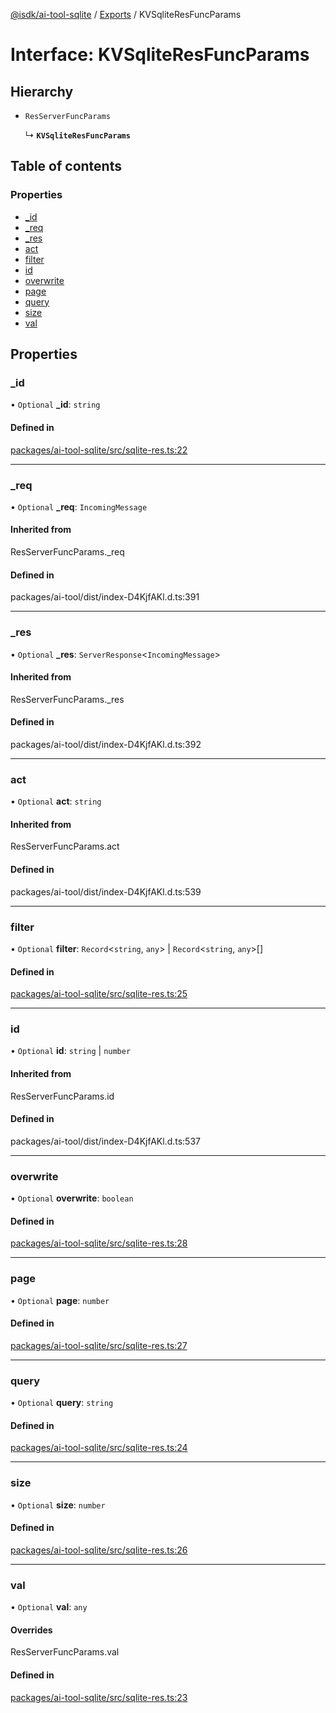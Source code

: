[@isdk/ai-tool-sqlite](../README.md) / [Exports](../modules.md) / KVSqliteResFuncParams

# Interface: KVSqliteResFuncParams

## Hierarchy

- `ResServerFuncParams`

  ↳ **`KVSqliteResFuncParams`**

## Table of contents

### Properties

- [\_id](KVSqliteResFuncParams.md#_id)
- [\_req](KVSqliteResFuncParams.md#_req)
- [\_res](KVSqliteResFuncParams.md#_res)
- [act](KVSqliteResFuncParams.md#act)
- [filter](KVSqliteResFuncParams.md#filter)
- [id](KVSqliteResFuncParams.md#id)
- [overwrite](KVSqliteResFuncParams.md#overwrite)
- [page](KVSqliteResFuncParams.md#page)
- [query](KVSqliteResFuncParams.md#query)
- [size](KVSqliteResFuncParams.md#size)
- [val](KVSqliteResFuncParams.md#val)

## Properties

### \_id

• `Optional` **\_id**: `string`

#### Defined in

[packages/ai-tool-sqlite/src/sqlite-res.ts:22](https://github.com/isdk/ai-tool-sqlite.js/blob/e7311db52ae92bc8b044507d9c239bcd77e10f6e/src/sqlite-res.ts#L22)

___

### \_req

• `Optional` **\_req**: `IncomingMessage`

#### Inherited from

ResServerFuncParams.\_req

#### Defined in

packages/ai-tool/dist/index-D4KjfAKl.d.ts:391

___

### \_res

• `Optional` **\_res**: `ServerResponse`\<`IncomingMessage`\>

#### Inherited from

ResServerFuncParams.\_res

#### Defined in

packages/ai-tool/dist/index-D4KjfAKl.d.ts:392

___

### act

• `Optional` **act**: `string`

#### Inherited from

ResServerFuncParams.act

#### Defined in

packages/ai-tool/dist/index-D4KjfAKl.d.ts:539

___

### filter

• `Optional` **filter**: `Record`\<`string`, `any`\> \| `Record`\<`string`, `any`\>[]

#### Defined in

[packages/ai-tool-sqlite/src/sqlite-res.ts:25](https://github.com/isdk/ai-tool-sqlite.js/blob/e7311db52ae92bc8b044507d9c239bcd77e10f6e/src/sqlite-res.ts#L25)

___

### id

• `Optional` **id**: `string` \| `number`

#### Inherited from

ResServerFuncParams.id

#### Defined in

packages/ai-tool/dist/index-D4KjfAKl.d.ts:537

___

### overwrite

• `Optional` **overwrite**: `boolean`

#### Defined in

[packages/ai-tool-sqlite/src/sqlite-res.ts:28](https://github.com/isdk/ai-tool-sqlite.js/blob/e7311db52ae92bc8b044507d9c239bcd77e10f6e/src/sqlite-res.ts#L28)

___

### page

• `Optional` **page**: `number`

#### Defined in

[packages/ai-tool-sqlite/src/sqlite-res.ts:27](https://github.com/isdk/ai-tool-sqlite.js/blob/e7311db52ae92bc8b044507d9c239bcd77e10f6e/src/sqlite-res.ts#L27)

___

### query

• `Optional` **query**: `string`

#### Defined in

[packages/ai-tool-sqlite/src/sqlite-res.ts:24](https://github.com/isdk/ai-tool-sqlite.js/blob/e7311db52ae92bc8b044507d9c239bcd77e10f6e/src/sqlite-res.ts#L24)

___

### size

• `Optional` **size**: `number`

#### Defined in

[packages/ai-tool-sqlite/src/sqlite-res.ts:26](https://github.com/isdk/ai-tool-sqlite.js/blob/e7311db52ae92bc8b044507d9c239bcd77e10f6e/src/sqlite-res.ts#L26)

___

### val

• `Optional` **val**: `any`

#### Overrides

ResServerFuncParams.val

#### Defined in

[packages/ai-tool-sqlite/src/sqlite-res.ts:23](https://github.com/isdk/ai-tool-sqlite.js/blob/e7311db52ae92bc8b044507d9c239bcd77e10f6e/src/sqlite-res.ts#L23)
